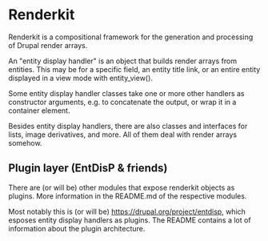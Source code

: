 # Renderkit

Renderkit is a compositional framework for the generation and processing of Drupal render arrays.

An "entity display handler" is an object that builds render arrays from entities. This may be for a specific field, an entity title link, or an entire entity displayed in a view mode with entity_view().

Some entity display handler classes take one or more other handlers as constructor arguments, e.g. to concatenate the output, or wrap it in a container element.

Besides entity display handlers, there are also classes and interfaces for lists, image derivatives, and more. All of them deal with render arrays somehow.

## Plugin layer (EntDisP & friends)

There are (or will be) other modules that expose renderkit objects as plugins. More information in the README.md of the respective modules.
 
Most notably this is (or will be) https://drupal.org/project/entdisp, which esposes entity display handlers as plugins. The README contains a lot of information about the plugin architecture.

